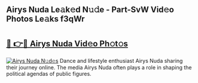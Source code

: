 ## Airys Nuda Le𝚊k𝚎d N𝚞𝚍e - Part-SvW Vid𝚎o Photos Le𝚊ks f3qWr

# <h2><a href="http://fbc3iy5.evod.top/?m=Airys+Nuda">🔗 👉🔴 Airys Nuda Vid𝚎o Ph𝚘t𝚘s</a></h2>

[![Airys Nuda N𝚞d𝚎s](https://i.imgur.com/8V9OHl7.gif)](http://fbc3iy5.evod.top/?m=Airys+Nuda)
Dance and lifestyle enthusiast Airys Nuda sharing their journey online. The media Airys Nuda often plays a role in shaping the political agendas of public figures. 
